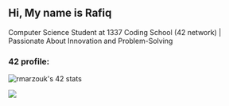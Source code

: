 
<h2>Hi, My name is Rafiq</h2>
<div>Computer Science Student at 1337 Coding School (42 network) | Passionate About Innovation and Problem-Solving</div>
<div>
  <h3>42 profile:</h3>
  <a><img src="https://badge.mediaplus.ma/greenbinary/rmarzouk" alt="rmarzouk's 42 stats" /></a>
  </p>
</div>
<a href="https://visitcount.itsvg.in"><img src="https://visitcount.itsvg.in/api?id=rmarzouk&label=Profile%20Views&color=3&pretty=false" /></a>
